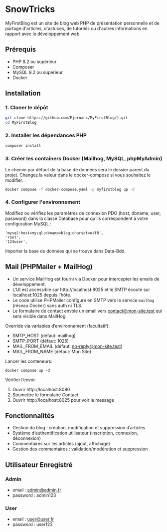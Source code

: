 # SnowTricks

MyFirstBlog est un site de blog web PHP de présentation personnelle et de partage d'articles, d'astuces, de tutoriels ou d'autres informations en rapport avec le développement web.

## Prérequis

- PHP 8.2 ou supérieur
- Composer
- MySQL 9.2 ou supérieur
- Docker

## Installation

### 1. Cloner le dépôt

```bash
git clone https://github.com/Ejornanc/MyFirstBlog/).git
cd MyFirstBlog
```

### 2. Installer les dépendances PHP

```bash
composer install
```

### 3. Créer les containers Docker (Mailhog, MySQL, phpMyAdmin)

Le chemin par défaut de la base de données sera le dossier parent du projet. Changez la valeur dans le docker-compose si vous souhaitez le modifier.

```bash
docker compose -f docker-compose.yaml -p myfirstblog up -d
```

### 4. Configurer l'environnement

Modifiez ou vérifiez les paramètres de connexion PDO (host, dbname, user, password) dans la classe Database pour qu’ils correspondent à votre configuration MySQL :

```
'mysql:host=mysql;dbname=blog;charset=utf8',
'root',
'123user',
```
Importer la base de données qui se trouve dans Data-Bdd.


## Mail (PHPMailer + MailHog)

- Un service MailHog est fourni via Docker pour intercepter les emails de développement.
- L’UI est accessible sur http://localhost:8025 et le SMTP écoute sur localhost:1025 depuis l’hôte.
- Le code utilise PHPMailer configuré en SMTP vers le service `mailhog` (réseau Docker) sans auth ni TLS.
- Le formulaire de contact envoie un email vers contact@mon-site.test qui sera visible dans MailHog.

Override via variables d’environnement (facultatif):
- SMTP_HOST (défaut: mailhog)
- SMTP_PORT (défaut: 1025)
- MAIL_FROM_EMAIL (défaut: no-reply@mon-site.test)
- MAIL_FROM_NAME (défaut: Mon Site)

Lancer les conteneurs:
```
docker compose up -d
```

Vérifier l’envoi:
1. Ouvrir http://localhost:8080
2. Soumettre le formulaire Contact
3. Ouvrir http://localhost:8025 pour voir le message

## Fonctionnalités

- Gestion du blog : création, modification et suppression d’articles
- Système d’authentification utilisateur (inscription, connexion, déconnexion)
- Commentaires sur les articles (ajout, affichage)
- Gestion des commentaires : validation/modération et suppression

## Utilisateur Enregistré

### Admin
- email : admin@admin.fr
- password : admin123

### User
- email : user@user.fr
- password : user123
